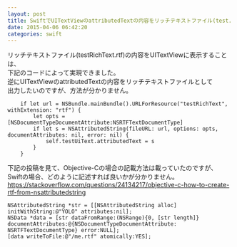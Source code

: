 ```yaml
---
layout: post
title: SwiftでUITextViewのattributedTextの内容をリッチテキストファイル(test.rtf)として保存するには？
date: 2015-04-06 06:42:20
categories: swift
---
```

<p>リッチテキストファイル(testRichText.rtf)の内容をUITextViewに表示することは、<br>
下記のコードによって実現できました。<br>
逆にUITextViewのattributedTextの内容をリッチテキストファイルとして<br>
出力したいのですが、方法が分かりません。</p>

<pre><code>    if let url = NSBundle.mainBundle().URLForResource("testRichText", withExtension: "rtf") {
        let opts = [NSDocumentTypeDocumentAttribute:NSRTFTextDocumentType]            
        if let s = NSAttributedString(fileURL: url, options: opts, documentAttributes: nil, error: nil) {
            self.testUiText.attributedText = s
        }
    }
</code></pre>

<p>下記の投稿を見て、Objective-Cの場合の記載方法は載っていたのですが、<br>
Swiftの場合、どのように記述すれば良いかが分かりません。<br>
<a href="https://stackoverflow.com/questions/24134217/objective-c-how-to-create-rtf-from-nsattributedstring">https://stackoverflow.com/questions/24134217/objective-c-how-to-create-rtf-from-nsattributedstring</a></p>

<pre><code>NSAttributedString *str = [[NSAttributedString alloc] initWithString:@"YOLO" attributes:nil];
NSData *data = [str dataFromRange:(NSRange){0, [str length]} documentAttributes:@{NSDocumentTypeDocumentAttribute: NSRTFTextDocumentType} error:NULL];
[data writeToFile:@"/me.rtf" atomically:YES];
</code></pre>
